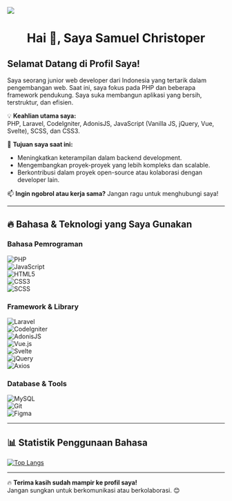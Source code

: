 ![](https://komarev.com/ghpvc/?username=Samuel-08&style=for-the-badge)

<h1 align="center">Hai 👋, Saya Samuel Christoper</h1>

## Selamat Datang di Profil Saya!

Saya seorang junior web developer dari Indonesia yang tertarik dalam pengembangan web. Saat ini, saya fokus pada PHP dan beberapa framework pendukung. Saya suka membangun aplikasi yang bersih, terstruktur, dan efisien.  

💡 **Keahlian utama saya:**  
PHP, Laravel, CodeIgniter, AdonisJS, JavaScript (Vanilla JS, jQuery, Vue, Svelte), SCSS, dan CSS3.  

🚀 **Tujuan saya saat ini:**  
- Meningkatkan keterampilan dalam backend development.  
- Mengembangkan proyek-proyek yang lebih kompleks dan scalable.  
- Berkontribusi dalam proyek open-source atau kolaborasi dengan developer lain.  

📫 **Ingin ngobrol atau kerja sama?** Jangan ragu untuk menghubungi saya!  

---

## 🔥 Bahasa & Teknologi yang Saya Gunakan  

### **Bahasa Pemrograman**  
![PHP](https://img.shields.io/badge/PHP-777BB4?style=for-the-badge&logo=php&logoColor=white)  
![JavaScript](https://img.shields.io/badge/JavaScript-F7DF1E?style=for-the-badge&logo=javascript&logoColor=black)  
![HTML5](https://img.shields.io/badge/HTML5-E34F26?style=for-the-badge&logo=html5&logoColor=white)  
![CSS3](https://img.shields.io/badge/CSS3-1572B6?style=for-the-badge&logo=css3&logoColor=white)  
![SCSS](https://img.shields.io/badge/SCSS-CC6699?style=for-the-badge&logo=sass&logoColor=white)  

### **Framework & Library**  
![Laravel](https://img.shields.io/badge/Laravel-FF2D20?style=for-the-badge&logo=laravel&logoColor=white)  
![CodeIgniter](https://img.shields.io/badge/CodeIgniter-EF4223?style=for-the-badge&logo=codeigniter&logoColor=white)  
![AdonisJS](https://img.shields.io/badge/AdonisJS-220052?style=for-the-badge&logo=adonisjs&logoColor=white)  
![Vue.js](https://img.shields.io/badge/Vue.js-4FC08D?style=for-the-badge&logo=vue.js&logoColor=white)  
![Svelte](https://img.shields.io/badge/Svelte-FF3E00?style=for-the-badge&logo=svelte&logoColor=white)  
![jQuery](https://img.shields.io/badge/jQuery-0769AD?style=for-the-badge&logo=jquery&logoColor=white)  
![Axios](https://img.shields.io/badge/Axios-5A29E4?style=for-the-badge&logo=axios&logoColor=white)  

### **Database & Tools**  
![MySQL](https://img.shields.io/badge/MySQL-4479A1?style=for-the-badge&logo=mysql&logoColor=white)  
![Git](https://img.shields.io/badge/Git-F05032?style=for-the-badge&logo=git&logoColor=white)  
![Figma](https://img.shields.io/badge/Figma-F24E1E?style=for-the-badge&logo=figma&logoColor=white)  

---

## 📊 Statistik Penggunaan Bahasa  
[![Top Langs](https://github-readme-stats.vercel.app/api/top-langs/?username=Samuel-08&theme=holi&layout=donut)](https://github.com/Samuel-08)  

---

🔥 **Terima kasih sudah mampir ke profil saya!**  
Jangan sungkan untuk berkomunikasi atau berkolaborasi. 😊  

